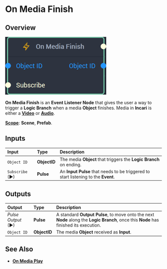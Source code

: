 # On Media Finish

## Overview

![The On Media Finish Node.](../../../.gitbook/assets/onmediafinishnode20241.png)

**On Media Finish** is an **Event Listener Node** that gives the user a way to trigger a **Logic Branch** when a media **Object** finishes. Media in **Incari** is either a [**Video**](../../../objects-and-types/scene-objects/3dobjects/video.md) or [**Audio**](../../../objects-and-types/scene-objects/audio.md). 

[**Scope**](../../overview.md#scopes): **Scene**, **Prefab**.


## Inputs

| Input | Type | Description |
|:---|:---|:---|
|`Object ID` | **ObjectID** | The media **Object** that triggers the **Logic Branch** on ending. |
| `Subscribe` (►)|**Pulse** | An **Input Pulse** that needs to be triggered to start listening to the **Event**. |



## Outputs

| Output | Type | Description |
| :--- | :--- | :--- |
| _Pulse Output_ \(►\) | **Pulse** | A standard **Output Pulse**, to move onto the next **Node** along the **Logic Branch**, once this **Node** has finished its execution. |
| `Object ID` | **ObjectID** | The media **Object** received as **Input**. |

## See Also

* [**On Media Play**](onmediaplay.md)

